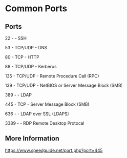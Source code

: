 # Common Ports

## Ports

22 - - SSH

53 - TCP/UDP - DNS

80 - TCP - HTTP

88 - TCP/UDP - Kerberos

135 - TCP/UDP - Remote Procedure Call (RPC)

139 - TCP/UDP - NetBIOS or Server Message Block (SMB)

389 - - LDAP

445 - TCP - Server Message Block (SMB)

636 - - LDAP over SSL (LDAPS)

3389 - - RDP Remote Desktop Protocal


## More Information

https://www.speedguide.net/port.php?port=445